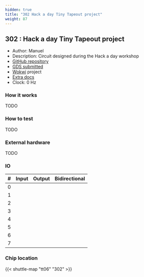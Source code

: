 ```yaml
---
hidden: true
title: "302 Hack a day Tiny Tapeout project"
weight: 87
---
```


## 302 : Hack a day Tiny Tapeout project

* Author: Manuel
* Description: Circuit designed during the Hack a day workshop
* [GitHub repository](https://github.com/mmartinortiz/tinytapeout-workshop)
* [GDS submitted](https://github.com/mmartinortiz/tinytapeout-workshop/actions/runs/8673984119)
* [Wokwi](https://wokwi.com/projects/395055351144787969) project
* [Extra docs]()
* Clock: 0 Hz

<!---

This file is used to generate your project datasheet. Please fill in the information below and delete any unused
sections.

You can also include images in this folder and reference them in the markdown. Each image must be less than
512 kb in size, and the combined size of all images must be less than 1 MB.
-->


### How it works

TODO

### How to test

TODO

### External hardware

TODO


### IO

| #             | Input    | Output   | Bidirectional   |
| ------------- | -------- | -------- | --------------- |
| 0 |   |   |      |
| 1 |   |   |      |
| 2 |   |   |      |
| 3 |   |   |      |
| 4 |   |   |      |
| 5 |   |   |      |
| 6 |   |   |      |
| 7 |   |   |      |


### Chip location

{{< shuttle-map "tt06" "302" >}}
